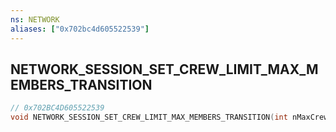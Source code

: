 ```yaml
---
ns: NETWORK
aliases: ["0x702bc4d605522539"]
---
```

## NETWORK_SESSION_SET_CREW_LIMIT_MAX_MEMBERS_TRANSITION

```c
// 0x702BC4D605522539
void NETWORK_SESSION_SET_CREW_LIMIT_MAX_MEMBERS_TRANSITION(int nMaxCrewMembers);
```
